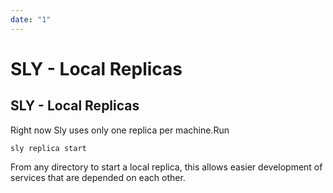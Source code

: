 ```yaml
---
date: "1"
---
```

# SLY - Local Replicas

## SLY - Local Replicas

Right now Sly uses only one replica per machine.Run 

```sly replica start``` 

From any directory to start a local replica, this allows easier development of services that are depended on each other.
